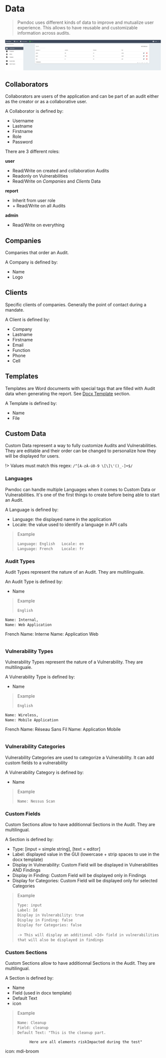 # Data

> Pwndoc uses different kinds of data to improve and mutualize user experience. This allows to have reusable and customizable information across audits.

![Data](_images/collaborators.png)

## Collaborators

Collaborators are users of the application and can be part of an audit either as the creator or as a collaborative user.

A Collaborator is defined by:

- Username
- Lastname
- Firstname
- Role
- Password

There are 3 different roles:

**user**

- Read/Write on created and collaboration Audits
- Readonly on Vulnerabilities
- Read/Write on _Companies_ and _Clients_ Data

**report**

- Inherit from user role
- \+ Read/Write on all Audits

**admin**

- Read/Write on everything

## Companies

Companies that order an Audit.

A Company is defined by:

- Name
- Logo

## Clients

Specific clients of companies. Generally the point of contact during a mandate.

A Client is defined by:

- Company
- Lastname
- Firstname
- Email
- Function
- Phone
- Cell

## Templates

Templates are Word documents with special tags that are filled with Audit data when generating the report. See [Docx Template](/docxtemplate.md) section.

A Template is defined by:

- Name
- File

## Custom Data

Custom Data represent a way to fully customize Audits and Vulnerabilities. They are editable and their order can be changed to personalize how they will be displayed for users.

!> Values must match this regex: `/^[A-zÀ-ú0-9 \[\]\'()_-]+$/`

### Languages

Pwndoc can handle multiple Languages when it comes to Custom Data or Vulnerabilities. It's one of the first things to create before being able to start an Audit.

A Language is defined by:

- Language: the displayed name in the application
- Locale: the value used to identify a language in API calls

> Example
>
> ```
> Language: English   Locale: en
> Language: French    Locale: fr
> ```

### Audit Types

Audit Types represent the nature of an Audit. They are multilinguale.

An Audit Type is defined by:

- Name

> Example
>
> ```
> English
> ```

    Name: Internal,
    Name: Web Application

French
Name: Interne
Name: Application Web

> ```
>
> ```

### Vulnerability Types

Vulnerability Types represent the nature of a Vulnerability. They are multilinguale.

A Vulnerability Type is defined by:

- Name

> Example
>
> ```
> English
> ```

    Name: Wireless,
    Name: Mobile Application

French
Name: Réseau Sans Fil
Name: Application Mobile

> ```
>
> ```

### Vulnerability Categories

Vulnerability Categories are used to categorize a Vulnerability. It can add custom fields to a vulnerability

A Vulnerability Category is defined by:

- Name

> Example
>
> ```
> Name: Nessus Scan
> ```

### Custom Fields

Custom Sections allow to have additionnal Sections in the Audit. They are multilingual.

A Section is defined by:

- Type: [input = simple string], [text = editor]
- Label: displayed value in the GUI (lowercase + strip spaces to use in the docx template)
- Display in Vulnerability: Custom Field will be displayed in Vulnerabilities AND Findings
- Display in Finding: Custom Field will be displayed only in Findings
- Display for Categories: Custom Field will be displayed only for selected Categories

> Example
>
> ```
> Type: input
> Label: Id
> Display in Vulnerability: true
> Display in Finding: false
> Display for Categories: false
>
> -> This will display an additional «Id» field in vulnerabilities that will also be displayed in findings
> ```

### Custom Sections

Custom Sections allow to have additionnal Sections in the Audit. They are multilingual.

A Section is defined by:

- Name
- Field (used in docx template)
- Default Text
- icon

> Example
>
> ```
> Name: Cleanup
> Field: cleanup
> Default Text: "This is the cleanup part.
> ```

               Here are all elements riskImpacted during the test"

icon: mdi-broom

> ```
>
> ```
